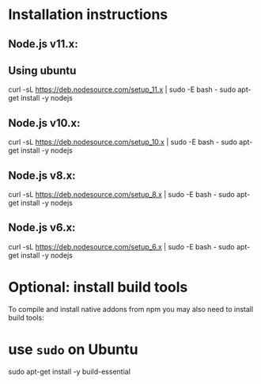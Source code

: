 # Installation instructions

## Node.js v11.x:

## Using ubuntu

curl -sL https://deb.nodesource.com/setup_11.x | sudo -E bash -
sudo apt-get install -y nodejs


## Node.js v10.x:
curl -sL https://deb.nodesource.com/setup_10.x | sudo -E bash -
sudo apt-get install -y nodejs


## Node.js v8.x:
curl -sL https://deb.nodesource.com/setup_8.x | sudo -E bash -
sudo apt-get install -y nodejs


## Node.js v6.x:
curl -sL https://deb.nodesource.com/setup_6.x | sudo -E bash -
sudo apt-get install -y nodejs

# Optional: install build tools

To compile and install native addons from npm you may also need to install build tools:

# use `sudo` on Ubuntu
sudo apt-get install -y build-essential

